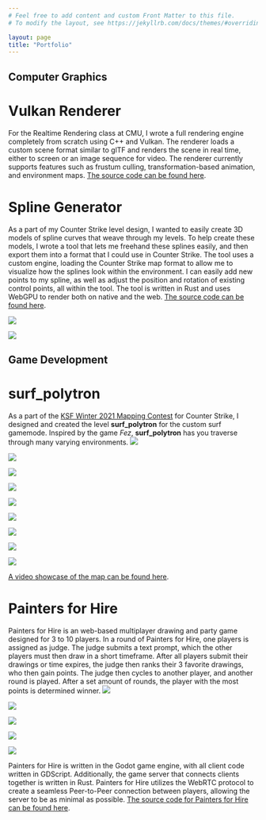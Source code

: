 ```yaml
---
# Feel free to add content and custom Front Matter to this file.
# To modify the layout, see https://jekyllrb.com/docs/themes/#overriding-theme-defaults

layout: page
title: "Portfolio"
---
```

## Computer Graphics
# Vulkan Renderer
For the Realtime Rendering class at CMU, I wrote a full rendering engine completely from scratch using C++ and Vulkan.
The renderer loads a custom scene format similar to glTF and renders the scene in real time, either to screen or an image sequence for video.
The renderer currently supports features such as frustum culling, transformation-based animation, and environment maps.
[The source code can be found here](https://github.com/TheDevelo/vulkan-renderer).

# Spline Generator
As a part of my Counter Strike level design, I wanted to easily create 3D models of spline curves that weave through my levels.
To help create these models, I wrote a tool that lets me freehand these splines easily, and then export them into a format that I could use in Counter Strike.
The tool uses a custom engine, loading the Counter Strike map format to allow me to visualize how the splines look within the environment.
I can easily add new points to my spline, as well as adjust the position and rotation of existing control points, all within the tool.
The tool is written in Rust and uses WebGPU to render both on native and the web. [The source code can be found here](https://github.com/TheDevelo/botpath-generator/tree/rust).

![](/assets/spline1.png)

![](/assets/spline2.png)

## Game Development
# surf_polytron
As a part of the [KSF Winter 2021 Mapping Contest](https://www.youtube.com/watch?v=kLc7ZYVy6ro) for Counter Strike, I designed and created the level **surf_polytron** for the custom surf gamemode. Inspired by the game _Fez_, **surf_polytron** has you traverse through many varying environments.
![](/assets/poly1.png)

![](/assets/poly2.png)

![](/assets/poly3.png)

![](/assets/poly4.png)

![](/assets/poly5.png)

![](/assets/poly6.png)

![](/assets/poly7.png)

![](/assets/poly8.png)

![](/assets/poly9.png)

[A video showcase of the map can be found here](https://youtu.be/mPkLjx4JwGs).

# Painters for Hire
Painters for Hire is an web-based multiplayer drawing and party game designed for 3 to 10 players. In a round of Painters for Hire, one players is assigned as judge. The judge submits a text prompt, which the other players must then draw in a short timeframe. After all players submit their drawings or time expires, the judge then ranks their 3 favorite drawings, who then gain points. The judge then cycles to another player, and another round is played. After a set amount of rounds, the player with the most points is determined winner.
![](/assets/pfh1.png)

![](/assets/pfh2.png)

![](/assets/pfh4.png)

![](/assets/pfh3.png)

![](/assets/pfh5.png)

Painters for Hire is written in the Godot game engine, with all client code written in GDScript. Additionally, the game server that connects clients together is written in Rust. Painters for Hire utilizes the WebRTC protocol to create a seamless Peer-to-Peer connection between players, allowing the server to be as minimal as possible. [The source code for Painters for Hire can be found here](https://github.com/TheDevelo/painters-for-hire).
